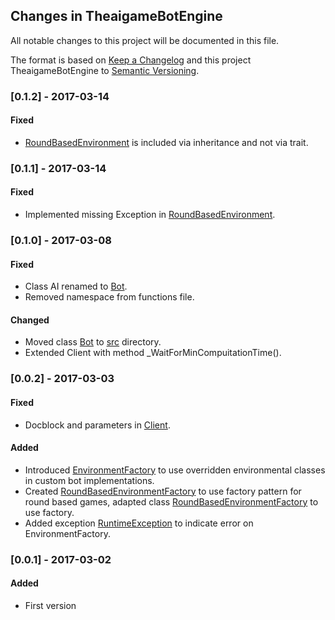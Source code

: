 ## Changes in TheaigameBotEngine

All notable changes to this project will be documented in this file.

The format is based on [Keep a Changelog](http://keepachangelog.com/) and this project TheaigameBotEngine to [Semantic Versioning](http://semver.org/).

### [0.1.2] - 2017-03-14

#### Fixed
* [RoundBasedEnvironment](src/Game/RoundBasedEnvironment.php) is included via inheritance and not via trait. 

### [0.1.1] - 2017-03-14

#### Fixed
* Implemented missing Exception in [RoundBasedEnvironment](src/Game/RoundBasedEnvironment.php). 

### [0.1.0] - 2017-03-08

#### Fixed
* Class AI renamed to [Bot](src/Bot.php).
* Removed namespace from functions file.

#### Changed
* Moved class [Bot](src/Bot.php) to [src](src/) directory.
* Extended Client with  method _WaitForMinCompuitationTime().

### [0.0.2] - 2017-03-03

#### Fixed
* Docblock and parameters in [Client](src/Client.php).

#### Added
* Introduced [EnvironmentFactory](src/Game/EnvironmentFactory.php) to use overridden environmental classes in custom bot implementations.
* Created [RoundBasedEnvironmentFactory](src/Game/RoundBasedEnvironmentFactory.php) to use factory pattern for round based games, adapted class [RoundBasedEnvironmentFactory](src/Game/RoundBasedEnvironment.php) to use factory.
* Added exception [RuntimeException](src/Exception/RuntimeException.php) to indicate error on EnvironmentFactory.

### [0.0.1] - 2017-03-02

#### Added
* First version